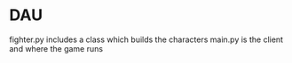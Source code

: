 # DAU
fighter.py includes a class which builds the characters
main.py is the client and where the game runs
